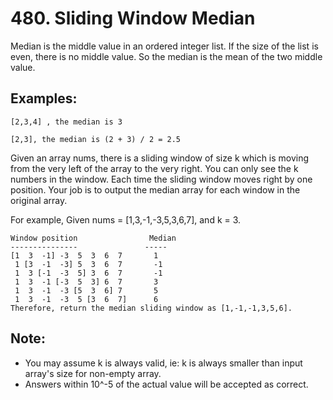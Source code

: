 # 480. Sliding Window Median

Median is the middle value in an ordered integer list. If the size of the list is even, there is no middle value. So the median is the mean of the two middle value.

## Examples:

```
[2,3,4] , the median is 3

[2,3], the median is (2 + 3) / 2 = 2.5
```

Given an array nums, there is a sliding window of size k which is moving from the very left of the array to the very right. You can only see the k numbers in the window. Each time the sliding window moves right by one position. Your job is to output the median array for each window in the original array.

For example,
Given nums = [1,3,-1,-3,5,3,6,7], and k = 3.

```
Window position                Median
---------------               -----
[1  3  -1] -3  5  3  6  7       1
 1 [3  -1  -3] 5  3  6  7       -1
 1  3 [-1  -3  5] 3  6  7       -1
 1  3  -1 [-3  5  3] 6  7       3
 1  3  -1  -3 [5  3  6] 7       5
 1  3  -1  -3  5 [3  6  7]      6
Therefore, return the median sliding window as [1,-1,-1,3,5,6].
```

## Note:

* You may assume k is always valid, ie: k is always smaller than input array's size for non-empty array.
* Answers within 10^-5 of the actual value will be accepted as correct.